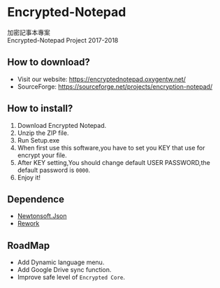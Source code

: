 # Encrypted-Notepad

加密記事本專案
<br/>
Encrypted-Notepad Project 2017-2018

## How to download?
- Visit our website: https://encryptednotepad.oxygentw.net/
- SourceForge: https://sourceforge.net/projects/encryption-notepad/

## How to install?
1. Download Encrypted Notepad.
2. Unzip the ZIP file.
3. Run Setup.exe
4. When first use this software,you have to set you KEY that use for encrypt your file.
5. After KEY setting,You should change default USER PASSWORD,the default password is ```0000```.
6. Enjoy it!

## Dependence
- [Newtonsoft.Json](https://www.newtonsoft.com/json)
- [Rework](https://github.com/Lukejkw/Rework)

## RoadMap
- Add Dynamic language menu.
- Add Google Drive sync function.
- Improve safe level of ```Encrypted Core```.
